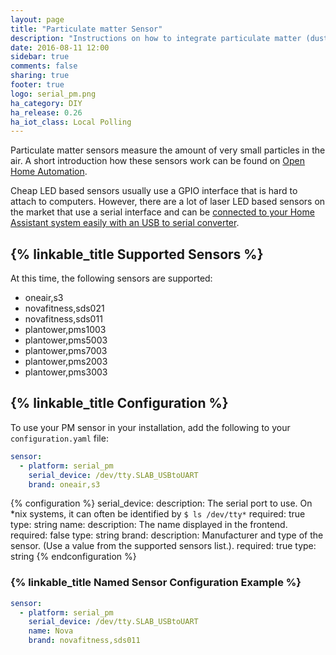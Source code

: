 ```yaml
---
layout: page
title: "Particulate matter Sensor"
description: "Instructions on how to integrate particulate matter (dust) sensors with Home Assistant."
date: 2016-08-11 12:00
sidebar: true
comments: false
sharing: true
footer: true
logo: serial_pm.png
ha_category: DIY
ha_release: 0.26
ha_iot_class: Local Polling
---
```


Particulate matter sensors measure the amount of very small particles in the air. A short introduction how these sensors work can be found on [Open Home Automation](https://www.open-homeautomation.com/2016/07/19/measuring-air-quality/).

Cheap LED based sensors usually use a GPIO interface that is hard to attach to computers. However, there are a lot of laser LED based sensors on the market that use a serial interface and can be [connected to your Home Assistant system easily with an USB to serial converter](https://www.open-homeautomation.com/2016/07/20/connecting-an-particulate-matter-sensor-to-your-pc-or-mac/).

## {% linkable_title Supported Sensors %}

At this time, the following sensors are supported:

* oneair,s3
* novafitness,sds021
* novafitness,sds011
* plantower,pms1003
* plantower,pms5003
* plantower,pms7003
* plantower,pms2003
* plantower,pms3003

## {% linkable_title Configuration %}

To use your PM sensor in your installation, add the following to your `configuration.yaml` file:

```yaml
sensor:
  - platform: serial_pm
    serial_device: /dev/tty.SLAB_USBtoUART
    brand: oneair,s3
```

{% configuration %}
serial_device:
  description: The serial port to use. On *nix systems, it can often be identified by `$ ls /dev/tty*`
  required: true
  type: string
name:
  description: The name displayed in the frontend.
  required: false
  type: string
brand:
  description: Manufacturer and type of the sensor. (Use a value from the supported sensors list.).
  required: true
  type: string
{% endconfiguration %}

### {% linkable_title Named Sensor Configuration Example %}

```yaml
sensor:
  - platform: serial_pm
    serial_device: /dev/tty.SLAB_USBtoUART
    name: Nova
    brand: novafitness,sds011
```
